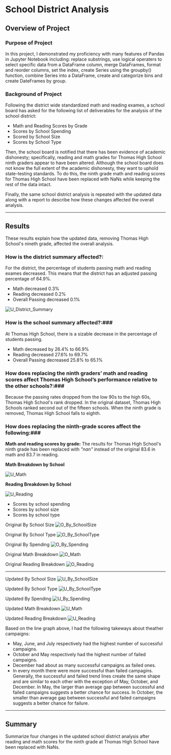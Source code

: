 # School District Analysis

## Overview of Project
### Purpose of Project
In this project, I demonstrated my proficiency with many features of Pandas in Jupyter Notebook including: replace substrings, use logical operaters to select specific data from a DataFrame column, merge DataFrames, format and reorder columns, set the index, create Series using the groupby() function, combine Series into a DataFrame, create and categorize bins and create DateFrames by group. 


### Background of Project
Following the district wide standardized math and reading exames, a school board has asked for the following list of deliverables for the analysis of the school district: 
* Math and Reading Scores by Grade
* Scores by School Spending
* Scored by School Size
* Scores by School Type 

Then, the school board is notified that there has been evidence of academic dishonesty; specifically, reading and math grades for Thomas High School ninth graders appear to have been altered. Although the school board does not know the full extent of the academic dishonesty, they want to uphold state-testing standards. To do this, the ninth grade math and reading scores for Thomas High School have been replaced with NaNs while keeping the rest of the data intact. 

Finally, the same school district analysis is repeated with the updated data along with a report to describe how these changes affected the overall analysis.

---
## Results
These results explain how the updated data, removing Thomas High School's nineth grade, affected the overall analysis.

### How is the district summary affected?: ### 
For the district, the percentage of students passing math and reading exames decreased. This means that the district has an adjusted passing percentage of 64.9%. 
* Math decreased 0.3%
* Reading decreased 0.2%
* Overall Passing decreased 0.1% 

![U_District_Summary](U_District_Summary.png)

### How is the school summary affected?:###  
At Thomas High School, there is a sizable decrease in the percentage of students passing.
* Math decreased by 26.4% to 66.9%
* Reading decreased 27.6% to 69.7%
* Overall Passing decreased 25.8% to 65.1%  


### How does replacing the ninth graders’ math and reading scores affect Thomas High School’s performance relative to the other schools?:###
Because the passing rates dropped from the low 90s to the high 60s, Thomas High School's rank dropped. In the original dataset, Thomas High Schools ranked second out of the fifteen schools. When the ninth grade is removed, Thomas High School falls to eighth. 

### How does replacing the ninth-grade scores affect the following:###
**Math and reading scores by grade:** The results for Thomas High School's ninth grade has been replaced with *"nan"* instead of the original 83.6 in math and 83.7 in reading.   
 
**Math Breakdown by School** 

![U_Math](U_Math.png)

**Reading Breakdown by School**

![U_Reading](U_Reading.png)

* Scores by school spending 
* Scores by school size
* Scores by school type

Original By School Size
![O_By_SchoolSize](O_By_SchoolSize.png)

Original By School Type
![O_By_SchoolType](O_By_SchoolType.png)

Original By Spending
![O_By_Spending](O_By_Spending.png)

Original Math Breakdown
![O_Math](O_Math.png)

Original Reading Breakdown
![O_Reading](O_Reading.png)

---
Updated By School Size
![U_By_SchoolSize](U_By_SchoolSize.png)

Updated By School Type
![U_By_SchoolType](U_By_SchoolType.png)

Updated By Spending
![U_By_Spending](U_By_Spending.png)

Updated Math Breakdown
![U_Math](U_Math.png)

Updated Reading Breakdown
![U_Reading](U_Reading.png)

Based on the line graph above, I had the following takeways about theather campaigns:
* May, June, and July respectively had the highest number of successful campaigns. 
* October and May respectively had the highest number of failed campaigns.
* December had about as many successful campaigns as failed ones.
* In every month there were more successful than failed campagins. Generally, the successful and failed trend lines create the same shape and are similar to each other with the exception of May, October, and December. In May, the larger than average gap between successful and failed campaigns suggests a better chance for success. In October, the smaller than average gap between successful and failed campaigns suggests a better chance for failure. 




---
## Summary
Summarize four changes in the updated school district analysis after reading and math scores for the ninth grade at Thomas High School have been replaced with NaNs.
